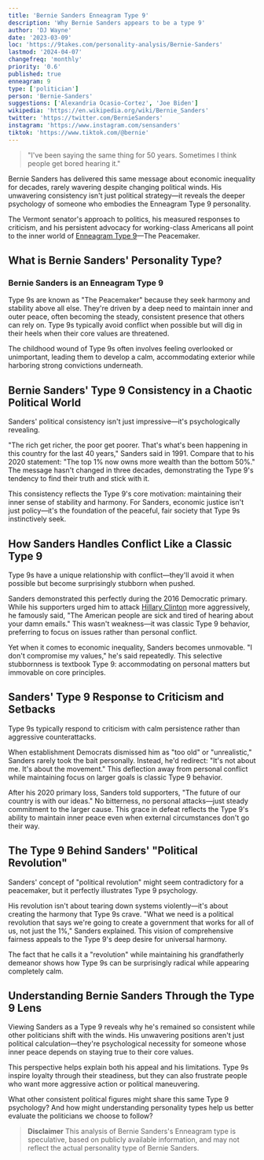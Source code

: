 ```yaml
---
title: 'Bernie Sanders Enneagram Type 9'
description: 'Why Bernie Sanders appears to be a type 9'
author: 'DJ Wayne'
date: '2023-03-09'
loc: 'https://9takes.com/personality-analysis/Bernie-Sanders'
lastmod: '2024-04-07'
changefreq: 'monthly'
priority: '0.6'
published: true
enneagram: 9
type: ['politician']
person: 'Bernie-Sanders'
suggestions: ['Alexandria Ocasio-Cortez', 'Joe Biden']
wikipedia: 'https://en.wikipedia.org/wiki/Bernie_Sanders'
twitter: 'https://twitter.com/BernieSanders'
instagram: 'https://www.instagram.com/sensanders'
tiktok: 'https://www.tiktok.com/@bernie'
---
```




> "I've been saying the same thing for 50 years. Sometimes I think people get bored hearing it."

Bernie Sanders has delivered this same message about economic inequality for decades, rarely wavering despite changing political winds. His unwavering consistency isn't just political strategy—it reveals the deeper psychology of someone who embodies the Enneagram Type 9 personality.

The Vermont senator's approach to politics, his measured responses to criticism, and his persistent advocacy for working-class Americans all point to the inner world of [Enneagram Type 9](/enneagram-corner/enneagram-type-9)—The Peacemaker.

## What is Bernie Sanders' Personality Type?

### Bernie Sanders is an Enneagram Type 9

Type 9s are known as "The Peacemaker" because they seek harmony and stability above all else. They're driven by a deep need to maintain inner and outer peace, often becoming the steady, consistent presence that others can rely on. Type 9s typically avoid conflict when possible but will dig in their heels when their core values are threatened.

The childhood wound of Type 9s often involves feeling overlooked or unimportant, leading them to develop a calm, accommodating exterior while harboring strong convictions underneath.

## Bernie Sanders' Type 9 Consistency in a Chaotic Political World

Sanders' political consistency isn't just impressive—it's psychologically revealing.

"The rich get richer, the poor get poorer. That's what's been happening in this country for the last 40 years," Sanders said in 1991. Compare that to his 2020 statement: "The top 1% now owns more wealth than the bottom 50%." The message hasn't changed in three decades, demonstrating the Type 9's tendency to find their truth and stick with it.

This consistency reflects the Type 9's core motivation: maintaining their inner sense of stability and harmony. For Sanders, economic justice isn't just policy—it's the foundation of the peaceful, fair society that Type 9s instinctively seek.

## How Sanders Handles Conflict Like a Classic Type 9

Type 9s have a unique relationship with conflict—they'll avoid it when possible but become surprisingly stubborn when pushed.

Sanders demonstrated this perfectly during the 2016 Democratic primary. While his supporters urged him to attack [Hillary Clinton](/personality-analysis/Hillary-Clinton) more aggressively, he famously said, "The American people are sick and tired of hearing about your damn emails." This wasn't weakness—it was classic Type 9 behavior, preferring to focus on issues rather than personal conflict.

Yet when it comes to economic inequality, Sanders becomes unmovable. "I don't compromise my values," he's said repeatedly. This selective stubbornness is textbook Type 9: accommodating on personal matters but immovable on core principles.

## Sanders' Type 9 Response to Criticism and Setbacks

Type 9s typically respond to criticism with calm persistence rather than aggressive counterattacks.

When establishment Democrats dismissed him as "too old" or "unrealistic," Sanders rarely took the bait personally. Instead, he'd redirect: "It's not about me. It's about the movement." This deflection away from personal conflict while maintaining focus on larger goals is classic Type 9 behavior.

After his 2020 primary loss, Sanders told supporters, "The future of our country is with our ideas." No bitterness, no personal attacks—just steady commitment to the larger cause. This grace in defeat reflects the Type 9's ability to maintain inner peace even when external circumstances don't go their way.

## The Type 9 Behind Sanders' "Political Revolution"

Sanders' concept of "political revolution" might seem contradictory for a peacemaker, but it perfectly illustrates Type 9 psychology.

His revolution isn't about tearing down systems violently—it's about creating the harmony that Type 9s crave. "What we need is a political revolution that says we're going to create a government that works for all of us, not just the 1%," Sanders explained. This vision of comprehensive fairness appeals to the Type 9's deep desire for universal harmony.

The fact that he calls it a "revolution" while maintaining his grandfatherly demeanor shows how Type 9s can be surprisingly radical while appearing completely calm.

## Understanding Bernie Sanders Through the Type 9 Lens

Viewing Sanders as a Type 9 reveals why he's remained so consistent while other politicians shift with the winds. His unwavering positions aren't just political calculation—they're psychological necessity for someone whose inner peace depends on staying true to their core values.

This perspective helps explain both his appeal and his limitations. Type 9s inspire loyalty through their steadiness, but they can also frustrate people who want more aggressive action or political maneuvering.

What other consistent political figures might share this same Type 9 psychology? And how might understanding personality types help us better evaluate the politicians we choose to follow?

> **Disclaimer** This analysis of Bernie Sanders's Enneagram type is speculative, based on publicly available information, and may not reflect the actual personality type of Bernie Sanders.


